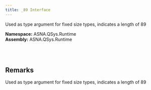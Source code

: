 ```yaml
---
title: _89 Interface
---
```


Used as type argument for fixed size types, indicates a length of 89

**Namespace:** ASNA.QSys.Runtime <br/>
**Assembly:** ASNA.QSys.Runtime

<br>
<br>

## Remarks

Used as type argument for fixed size types, indicates a length of 89

[//]: # ($$TODO: Complete the Remarks section.)

<br>
<br>

